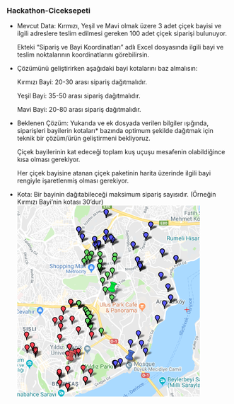 ### Hackathon-Ciceksepeti

- Mevcut Data:
    Kırmızı, Yeşil ve Mavi olmak üzere 3 adet çiçek bayisi ve ilgili adreslere teslim edilmesi gereken 100 adet çiçek siparişi bulunuyor.

    Ekteki “Sipariş ve Bayi Koordinatları” adlı Excel dosyasında ilgili bayi ve teslim noktalarının koordinatlarını görebilirsin.

- Çözümünü geliştirirken aşağıdaki bayi kotalarını baz almalısın:

    Kırmızı Bayi: 20-30 arası sipariş dağıtmalıdır.

    Yeşil Bayi: 35-50 arası sipariş dağıtmalıdır.

    Mavi Bayi: 20-80 arası sipariş dağıtmalıdır.

- Beklenen Çözüm:
   Yukarıda ve ek dosyada verilen bilgiler ışığında, siparişleri bayilerin kotaları* bazında optimum şekilde dağıtmak için teknik bir çözüm/ürün
 geliştirmeni bekliyoruz.

   Çiçek bayilerinin kat edeceği toplam kuş uçuşu mesafenin olabildiğince kısa olması gerekiyor.

   Her çiçek bayisine atanan çiçek paketinin harita üzerinde ilgili bayi rengiyle işaretlenmiş olması gerekiyor.

 

- Kota: Bir bayinin dağıtabileceği maksimum sipariş sayısıdır. (Örneğin Kırmızı Bayi’nin kotası 30’dur)
![](https://github.com/aslanonurcan/Hackathon-Ciceksepeti/blob/master/Siparis.png?raw=true)

